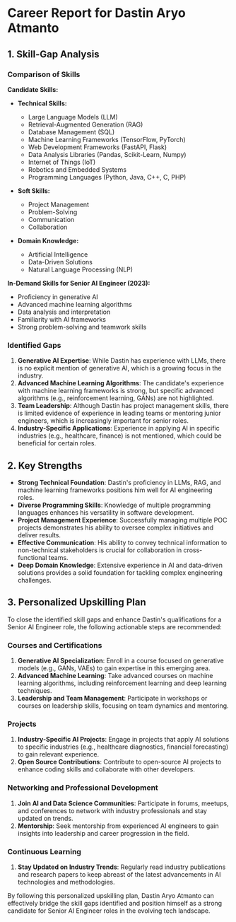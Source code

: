 # Career Report for Dastin Aryo Atmanto

## 1. Skill-Gap Analysis

### Comparison of Skills

**Candidate Skills:**
- **Technical Skills:**
  - Large Language Models (LLM)
  - Retrieval-Augmented Generation (RAG)
  - Database Management (SQL)
  - Machine Learning Frameworks (TensorFlow, PyTorch)
  - Web Development Frameworks (FastAPI, Flask)
  - Data Analysis Libraries (Pandas, Scikit-Learn, Numpy)
  - Internet of Things (IoT)
  - Robotics and Embedded Systems
  - Programming Languages (Python, Java, C++, C, PHP)

- **Soft Skills:**
  - Project Management
  - Problem-Solving
  - Communication
  - Collaboration

- **Domain Knowledge:**
  - Artificial Intelligence
  - Data-Driven Solutions
  - Natural Language Processing (NLP)

**In-Demand Skills for Senior AI Engineer (2023):**
- Proficiency in generative AI
- Advanced machine learning algorithms
- Data analysis and interpretation
- Familiarity with AI frameworks
- Strong problem-solving and teamwork skills

### Identified Gaps
1. **Generative AI Expertise**: While Dastin has experience with LLMs, there is no explicit mention of generative AI, which is a growing focus in the industry.
2. **Advanced Machine Learning Algorithms**: The candidate's experience with machine learning frameworks is strong, but specific advanced algorithms (e.g., reinforcement learning, GANs) are not highlighted.
3. **Team Leadership**: Although Dastin has project management skills, there is limited evidence of experience in leading teams or mentoring junior engineers, which is increasingly important for senior roles.
4. **Industry-Specific Applications**: Experience in applying AI in specific industries (e.g., healthcare, finance) is not mentioned, which could be beneficial for certain roles.

## 2. Key Strengths

- **Strong Technical Foundation**: Dastin's proficiency in LLMs, RAG, and machine learning frameworks positions him well for AI engineering roles.
- **Diverse Programming Skills**: Knowledge of multiple programming languages enhances his versatility in software development.
- **Project Management Experience**: Successfully managing multiple POC projects demonstrates his ability to oversee complex initiatives and deliver results.
- **Effective Communication**: His ability to convey technical information to non-technical stakeholders is crucial for collaboration in cross-functional teams.
- **Deep Domain Knowledge**: Extensive experience in AI and data-driven solutions provides a solid foundation for tackling complex engineering challenges.

## 3. Personalized Upskilling Plan

To close the identified skill gaps and enhance Dastin's qualifications for a Senior AI Engineer role, the following actionable steps are recommended:

### Courses and Certifications
1. **Generative AI Specialization**: Enroll in a course focused on generative models (e.g., GANs, VAEs) to gain expertise in this emerging area.
2. **Advanced Machine Learning**: Take advanced courses on machine learning algorithms, including reinforcement learning and deep learning techniques.
3. **Leadership and Team Management**: Participate in workshops or courses on leadership skills, focusing on team dynamics and mentoring.

### Projects
1. **Industry-Specific AI Projects**: Engage in projects that apply AI solutions to specific industries (e.g., healthcare diagnostics, financial forecasting) to gain relevant experience.
2. **Open Source Contributions**: Contribute to open-source AI projects to enhance coding skills and collaborate with other developers.

### Networking and Professional Development
1. **Join AI and Data Science Communities**: Participate in forums, meetups, and conferences to network with industry professionals and stay updated on trends.
2. **Mentorship**: Seek mentorship from experienced AI engineers to gain insights into leadership and career progression in the field.

### Continuous Learning
1. **Stay Updated on Industry Trends**: Regularly read industry publications and research papers to keep abreast of the latest advancements in AI technologies and methodologies.

By following this personalized upskilling plan, Dastin Aryo Atmanto can effectively bridge the skill gaps identified and position himself as a strong candidate for Senior AI Engineer roles in the evolving tech landscape.